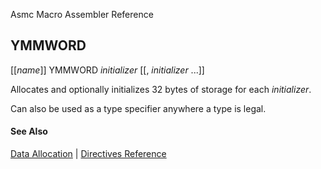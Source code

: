 Asmc Macro Assembler Reference

## YMMWORD

[[_name_]] YMMWORD _initializer_ [[, _initializer_ ...]]

Allocates and optionally initializes 32 bytes of storage for each _initializer_.

Can also be used as a type specifier anywhere a type is legal.

#### See Also

[Data Allocation](data-allocation.md) | [Directives Reference](readme.md)

